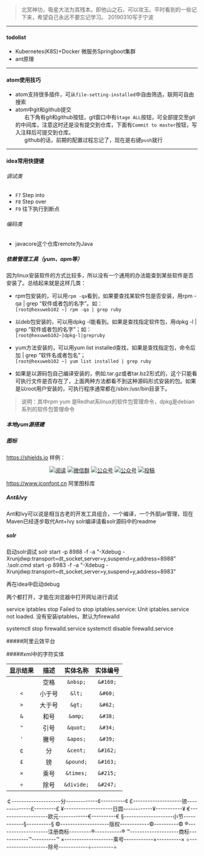 >北冥神功，吸星大法为其残本。即他山之石，可以攻玉。平时看到的一些记下来，希望自己永远不要忘记学习。 20190310写于宁波
---
#### todolist

- Kubernetes(K8S)+Docker 微服务Springboot集群
- ant原理

---
#### atom使用技巧
- atom支持很多插件，可从`file-setting-installed`中自由筛选，联网可自由搜索
- atom中git和github提交
<br>&nbsp;&nbsp;&nbsp;&nbsp;&nbsp;
右下角有git和github按钮，git窗口中有`Stage ALL`按钮，可全部提交至git的中间库，注意这时还是没有提交到仓库，下面有`Commit to master`按钮，写入注释后可提交到仓库。
<br>&nbsp;&nbsp;&nbsp;&nbsp;&nbsp;
github的话，前期的配置过程忘记了，现在是右键`push`就行
---
#### idea常用快捷键
###### 调试类
- `F7` Step into
- `F8` Step over
- `F9` 往下执行到断点

###### 编码类
- javacore这个仓库remote为Java


##### 依赖管理工具（yum、apm等）
因为linux安装软件的方式比较多，所以没有一个通用的办法能查到某些软件是否安装了。总结起来就是这样几类：

- rpm包安装的，可以用`rpm -qa`看到，如果要查找某软件包是否安装，用rpm -qa | grep “软件或者包的名字”。如：<br>
`[root@hexuweb102 ~] rpm -qa | grep ruby`

- 以deb包安装的，可以用dpkg -l能看到。如果是查找指定软件包，用dpkg -l | grep “软件或者包的名字”；如：<br>
`[root@hexuweb102~]dpkg-l|grepruby`
- yum方法安装的，可以用yum list installed查找，如果是查找指定包，命令后加 | grep “软件名或者包名”；<br>
`[root@hexuweb102 ~] yum list installed | grep ruby`
- 如果是以源码包自己编译安装的，例如.tar.gz或者tar.bz2形式的，这个只能看可执行文件是否存在了，上面两种方法都看不到这种源码形式安装的包。如果是以root用户安装的，可执行程序通常都在/sbin:/usr/bin目录下。
>说明：其中rpm yum 是Redhat系linux的软件包管理命令，dpkg是debian系列的软件包管理命令

##### 本地yum源搭建

##### 图标
https://shields.io
样例：
<p align="center">
  <a href="https://snailclimb.gitee.io/javaguide"><img src="https://img.shields.io/badge/阅读-read-brightgreen.svg" alt="阅读"></a>
  <a href="#联系我"><img src="https://img.shields.io/badge/chat-微信群-blue.svg" alt="微信群"></a>
  <a href="#公众号"><img src="https://img.shields.io/badge/%E5%85%AC%E4%BC%97%E5%8F%B7-JavaGuide-lightgrey.svg" alt="公众号"></a>
  <a href="#公众号"><img src="https://img.shields.io/badge/PDF-Java面试突击-important.svg" alt="公众号"></a>
  <a href="#投稿"><img src="https://img.shields.io/badge/support-投稿-critical.svg" alt="投稿"></a>
</p>

https://www.iconfont.cn
阿里图标库


##### Ant&Ivy
Ant和Ivy可以说是相当古老的开发工具组合，一个编译，一个外部jar管理，现在Maven已经逐步取代Ant+Ivy
solr编译请看solr源码中的readme

##### solr
启动solr调试
solr start -p 8988 -f -a "-Xdebug -Xrunjdwp:transport=dt_socket,server=y,suspend=y,address=8988"
.\solr.cmd start -p 8983 -f -a "-Xdebug -Xrunjdwp:transport=dt_socket,server=y,suspend=y,address=8983"

<!-- java -jar start.jar -agentlib:jdwp=transport=dt_socket,server=y,suspend=y,address=8983

java -jar D:/workspace/IntelliJ IDEA/solr-8.0.0/solr/server/start.jar --help
java -jar start.jar --help -->

再在idea中启动debug

两个都打开，才能在浏览器中打开网址进行调试

service iptables stop
Failed to stop iptables.service: Unit iptables.service not loaded.
没有安装iptables，默认为firewalld

systemctl stop firewalld.service
systemctl disable firewalld.service


#####阿里云效平台


#####xml中的字符实体

显示结果|描述|实体名称|实体编号
:-:|:-:|:-:|:-:
` `|空格|`&nbsp;`|`&#160;`
`<`|小于号|`&lt;`|`&#60;`
`>`|大于号|`&gt;`|`&#62;`
`&`|和号|`&amp;`|`&#38;`
`"`|引号|`&quot;`|`&#34;`
`'`|撇号|`&apos;`|`&#39;`
`￠`|分|`&cent;`|`&#162;`
`£`|镑|`&pound;`|`&#163;`
`×`|乘号|`&times;`|`&#215;`
`÷`|除号|`&divide;`|`&#247;`



￠--------------------分-------------&cent;----------&#162;
£--------------------镑--------------&pound;---------&#163;
¥--------------------日圆------------&yen;-----------&#165;
€--------------------欧元------------&euro;----------&#8364;
§--------------------小节------------&sect;----------&#167;
©--------------------版权------------&copy;----------&#169;
®--------------------注册商标---------&reg;-----------&#174;
™--------------------商标------------&trade;----------&#8482;
×--------------------乘号------------&times;----------&#215;
÷--------------------除号------------&divide;---------&#247;
